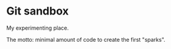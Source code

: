# Git sandbox
My experimenting place.

The motto: minimal amount of code to create the first "sparks".